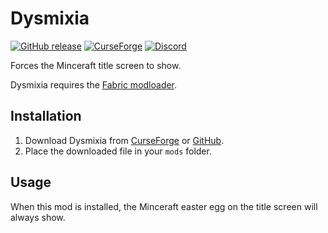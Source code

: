 # Dysmixia

[![GitHub release](https://img.shields.io/github/release/haykam821/Dysmixia.svg?style=popout&label=github)](https://github.com/haykam821/Dysmixia/releases/latest)
[![CurseForge](https://img.shields.io/static/v1?style=popout&label=curseforge&message=project&color=6441A4)](https://www.curseforge.com/minecraft/mc-mods/dysmixia)
[![Discord](https://img.shields.io/static/v1?style=popout&label=chat&message=discord&color=7289DA)](https://discord.gg/eXcffmW)

Forces the Minceraft title screen to show.

Dysmixia requires the [Fabric modloader](https://fabricmc.net/use/).

## Installation

1. Download Dysmixia from [CurseForge](https://www.curseforge.com/minecraft/mc-mods/dysmixia/files) or [GitHub](https://github.com/haykam821/Dysmixia/releases).
2. Place the downloaded file in your `mods` folder.

## Usage

When this mod is installed, the Minceraft easter egg on the title screen will always show.
